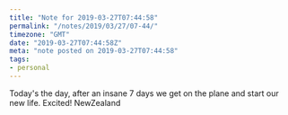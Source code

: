 ```yaml
---
title: "Note for 2019-03-27T07:44:58"
permalink: "/notes/2019/03/27/07-44/"
timezone: "GMT"
date: "2019-03-27T07:44:58Z"
meta: "note posted on 2019-03-27T07:44:58"
tags:
- personal
---
```

Today's the day, after an insane 7 days we get on the plane and start our new life. Excited! NewZealand
